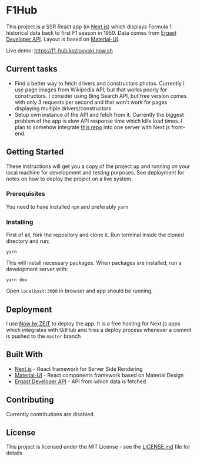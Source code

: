 # F1Hub

This project is a SSR React app (in [Next.js](https://github.com/zeit/next.js/)) which displays Formula 1 historical data back to first F1 season in 1950. Data comes from [Ergast Developer API](https://ergast.com/mrd/). Layout is based on [Material-UI](https://material-ui.com/).

Live demo: https://f1-hub.kozlovvski.now.sh

## Current tasks

* Find a better way to fetch drivers and constructors photos. Currently I use page images from Wikipedia API, but that works poorly for constructors. I consider using Bing Search API, but free version comes with only 3 requests per second and that won't work for pages displaying multiple drivers/constructors
* Setup own instance of the API and fetch from it. Currently the biggest problem of the app is slow API response time which kills load times. I plan to somehow integrate [this repo](https://github.com/jcnewell/ergast-f1-api) into one server with Next.js front-end.

## Getting Started

These instructions will get you a copy of the project up and running on your local machine for development and testing purposes. See deployment for notes on how to deploy the project on a live system.

### Prerequisites

You need to have installed `npm` and preferably `yarn`

### Installing

First of all, fork the repository and clone it. Run terminal inside the cloned directory and run:

```
yarn
```

This will install necessary packages. When packages are installed, run a development server with:

```
yarn dev
```

Open `localhost:3000` in browser and app should be running.


## Deployment

I use [Now by ZEIT](https://zeit.co/home) to deploy the app. It is a free hosting for Next.js apps which integrates with GitHub and fires a deploy process whenever a commit is pushed to the `master` branch

## Built With

* [Next.js](https://github.com/zeit/next.js/) - React framework for Server Side Rendering
* [Material-UI](https://material-ui.com/) - React components framework based on Material Design
* [Ergast Developer API](https://ergast.com/mrd/) - API from which data is fetched

## Contributing

Currently contributions are disabled.

## License

This project is licensed under the MIT License - see the [LICENSE.md](LICENSE.md) file for details
